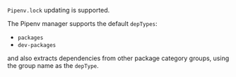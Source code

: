 `Pipenv.lock` updating is supported.

The Pipenv manager supports the default `depTypes`:

-   `packages`
-   `dev-packages`

and also extracts dependencies from other package category groups, using the group name as the `depType`.
